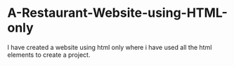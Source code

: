 # A-Restaurant-Website-using-HTML-only
I have created a website using html only where i have used all the html elements to create a project.

